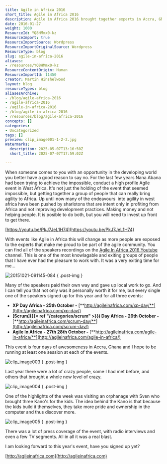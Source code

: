 ```yaml
---
title: Agile in Africa 2016
short_title: Agile in Africa 2016
description: Agile in Africa 2016 brought together experts in Accra, Ghana to promote genuine Agile practices, share knowledge, and support local development initiatives.
date: 2016-01-27
weight: 1000
ResourceId: YQ8HMmx0-kz
ResourceImport: true
ResourceImportSource: Wordpress
ResourceImportOriginalSource: Wordpress
ResourceType: blog
slug: agile-in-africa-2016
aliases:
- /resources/YQ8HMmx0-kz
ResourceContentOrigin: Human
ResourceImportId: 11450
creator: Martin Hinshelwood
layout: blog
resourceTypes: blog
aliasesArchive:
- /blog/agile-africa-2016
- /agile-africa-2016
- /agile-in-africa-2016
- /blog/agile-in-africa-2016
- /resources/blog/agile-africa-2016
concepts: []
categories:
- Uncategorized
tags: []
preview: clip_image001-1-2-2.jpg
Watermarks:
  description: 2025-05-07T13:16:50Z
  short_title: 2025-07-07T17:59:02Z

---
```

When someone comes to you with an opportunity in the developing world you better have a good reason to say no. For the last few years Nana Abana had been trying to achieve the impossible, conduct a high profile Agile event in West Africa. It's not just the holding of the event that seemed impossible, but getting together a group of people that can really bring agility to Africa. Up until now many of the endeavours  into agility in west africa have been pushed by sharlotons that are intent only in profiting from Africa and not improving development practices. Making money and not helping people. It is posible to do both, but you will need to invest up front to get there.

[https://youtu.be/PkJ7JeL1H74](https://youtu.be/PkJ7JeL1H74)

With events like Agile in Africa this will change as more people are exposed to the experts that make me proud to be part of the agile community. You can find all of the speakers recordings on the [Agile In Africa 2016 Youtube](https://www.youtube.com/channel/UChLOUjIo2HjA-Ct-EDd2bIQ) channel. This is one of the most knowlagable and exiting groups of people that I have ever had the pleasure to work with. It was a very exiting time for me…

![20151021-091145-084](images/20151021-091145-084-1-1.jpg "20151021-091145-084")
{ .post-img }

Many of the speakers paid their own way and gave up local work to go. And I can tell you that not only was it personally worth it for me, but every single one of the speakers signed up for this year and for all three events:

- **XP Day Africa - 25th October -** [**http://agileinafrica.com/xp-day/**](http://agileinafrica.com/xp-day/)
- **[Scrum]({{< ref "/categories/scrum" >}}) Day Africa - 26th October -** [**http://agileinafrica.com/scrum-day/**](http://agileinafrica.com/scrum-day/)
- **Agile In Africa - 27th 28th October -** [**http://agileinafrica.com/agile-in-africa/**](http://agileinafrica.com/agile-in-africa/)

This event is four days of awesomeness in Accra, Ghana and I hope to be running at least one session at each of the events.

![clip_image003](images/clip_image003-4-4.jpg "clip_image003")
{ .post-img }

Last year there were a lot of crazy people, some I had met before, and others that brought a whole new level of crazy.

![clip_image004](images/clip_image004-5-5.jpg "clip_image004")
{ .post-img }

One of the highlights of the week was visiting an orphanage with Sven who brought three Kano's for the kids. The idea behind the Kano is that because the kids build it themselves, they take more pride and ownership in the computer and thus discover more.

![clip_image005](images/clip_image005-6-6.jpg "clip_image005")
{ .post-img }

There was a lot of press coverage of the event, with radio interviews and even a few TV segments. All in all it was a real blast.

I am looking forward to this year's event, have you signed up yet?

[http://agileinafrica.com](http://agileinafrica.com)
